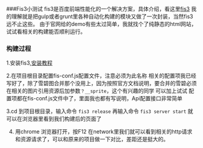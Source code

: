 ###Fis3小测试
 fis3是百度前端性能化的一个解决方案，具体介绍，看这里[fis3](http://fis.baidu.com/)
 我的理解就是把gulp或者grunt里各种自动化构建的模块又做了一次封装，当然fis3远不止这些。
 由于官网给的demo有些太过简单，我就找个了纯静态的html网站，试试看相关的构建能否顺利运行。
### 构建过程
1.安装fis3,[安装教程](http://fis.baidu.com/fis3/docs/beginning/install.html)

2.在项目根目录配置fis-conf.js配置文件，注意必须为此名称
 相关的配置项我已经写好了，除了雪碧图合并那个没用上，因为按照官方文档说明，要合并的雪碧必须在相关的图片引用资源后加参数`？__sprite`，这个有兴趣的同学      可以加上试试
 配置项都在fis-conf.js文件中了，里面我也都有写说明，Api配置接口非常简单

3.cd 到项目根目录，输入命令 `fis3 release`
  再输入命令 `fis3 server start` 就可以在浏览器里看到我们构建后的页面了

4. 用chrome 浏览器打开，按F12 在network里我们就可以看到相关的http请求和资源请求了，可以和原来的项目做一下对比，差距还是挺大的。



